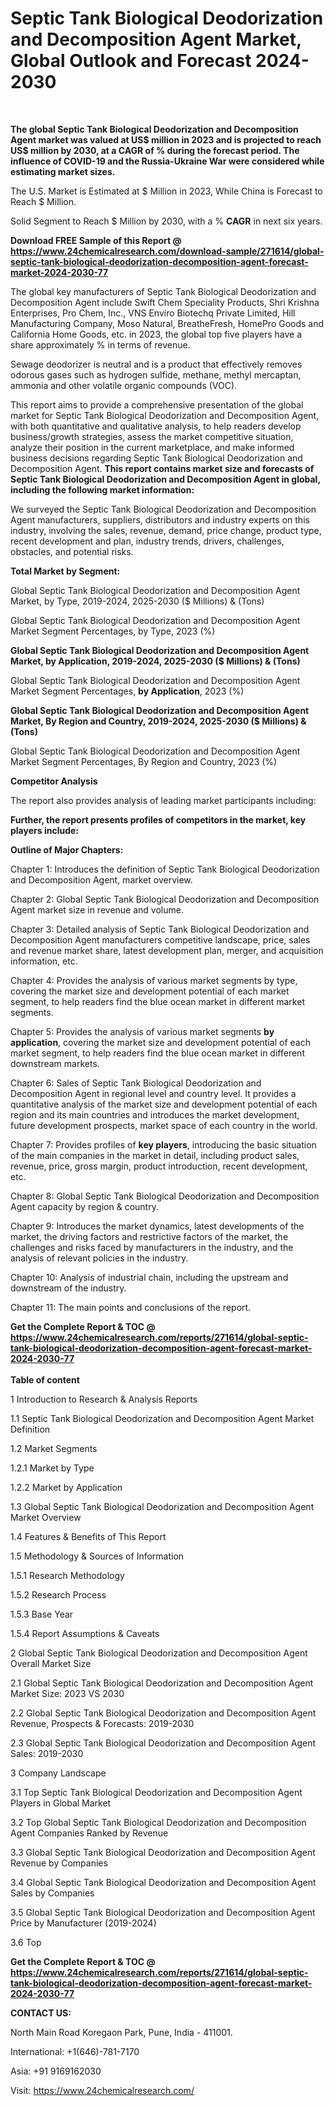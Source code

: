 <h1>Septic Tank Biological Deodorization and Decomposition Agent Market, Global Outlook and Forecast 2024-2030</h1><br/><p><strong>The global Septic Tank Biological Deodorization and Decomposition Agent market was valued at US$ million in 2023 and is projected to reach US$ million by 2030, at a <strong>CAGR</strong> of % during the forecast period. The influence of COVID-19 and the Russia-Ukraine War were considered while estimating market sizes.</strong></p><p>The U.S. Market is Estimated at $ Million in 2023, While China is Forecast to Reach $ Million.</p><p>Solid Segment to Reach $ Million by 2030, with a % <strong>CAGR</strong> in next six years.</p><div><b>Download FREE Sample of this Report @ <a href="https://www.24chemicalresearch.com/download-sample/271614/global-septic-tank-biological-deodorization-decomposition-agent-forecast-market-2024-2030-77">https://www.24chemicalresearch.com/download-sample/271614/global-septic-tank-biological-deodorization-decomposition-agent-forecast-market-2024-2030-77</a></b></div><p>The global key manufacturers of Septic Tank Biological Deodorization and Decomposition Agent include Swift Chem Speciality Products, Shri Krishna Enterprises, Pro Chem, Inc., VNS Enviro Biotechq Private Limited, Hill Manufacturing Company, Moso Natural, BreatheFresh, HomePro Goods and California Home Goods, etc. in 2023, the global top five players have a share approximately % in terms of revenue.</p><p>Sewage deodorizer is neutral and is a product that effectively removes odorous gases such as hydrogen sulfide, methane, methyl mercaptan, ammonia and other volatile organic compounds (VOC).</p><p>This report aims to provide a comprehensive presentation of the global market for Septic Tank Biological Deodorization and Decomposition Agent, with both quantitative and qualitative analysis, to help readers develop business/growth strategies, assess the market competitive situation, analyze their position in the current marketplace, and make informed business decisions regarding Septic Tank Biological Deodorization and Decomposition Agent. <strong>This report contains market size and forecasts of Septic Tank Biological Deodorization and Decomposition Agent in global, including the following market information:</strong></p><p>We surveyed the Septic Tank Biological Deodorization and Decomposition Agent manufacturers, suppliers, distributors and industry experts on this industry, involving the sales, revenue, demand, price change, product type, recent development and plan, industry trends, drivers, challenges, obstacles, and potential risks.</p><p><strong>Total Market by Segment:</strong></p><p>Global Septic Tank Biological Deodorization and Decomposition Agent Market, by Type, 2019-2024, 2025-2030 ($ Millions) & (Tons)</p><p>Global Septic Tank Biological Deodorization and Decomposition Agent Market Segment Percentages, by Type, 2023 (%)</p><p><strong>Global Septic Tank Biological Deodorization and Decomposition Agent Market, <strong>by Application</strong>, 2019-2024, 2025-2030 ($ Millions) & (Tons)</strong></p><p>Global Septic Tank Biological Deodorization and Decomposition Agent Market Segment Percentages, <strong>by Application</strong>, 2023 (%)</p><p><strong>Global Septic Tank Biological Deodorization and Decomposition Agent Market, By Region and Country, 2019-2024, 2025-2030 ($ Millions) & (Tons)</strong></p><p>Global Septic Tank Biological Deodorization and Decomposition Agent Market Segment Percentages, By Region and Country, 2023 (%)</p><p><strong>Competitor Analysis</strong></p><p>The report also provides analysis of leading market participants including:</p><p><strong>Further, the report presents profiles of competitors in the market, <strong>key players</strong> include:</strong></p><p><strong>Outline of Major Chapters:</strong></p><p>Chapter 1: Introduces the definition of Septic Tank Biological Deodorization and Decomposition Agent, market overview.</p><p>Chapter 2: Global Septic Tank Biological Deodorization and Decomposition Agent market size in revenue and volume.</p><p>Chapter 3: Detailed analysis of Septic Tank Biological Deodorization and Decomposition Agent manufacturers competitive landscape, price, sales and revenue market share, latest development plan, merger, and acquisition information, etc.</p><p>Chapter 4: Provides the analysis of various market segments by type, covering the market size and development potential of each market segment, to help readers find the blue ocean market in different market segments.</p><p>Chapter 5: Provides the analysis of various market segments <strong>by application</strong>, covering the market size and development potential of each market segment, to help readers find the blue ocean market in different downstream markets.</p><p>Chapter 6: Sales of Septic Tank Biological Deodorization and Decomposition Agent in regional level and country level. It provides a quantitative analysis of the market size and development potential of each region and its main countries and introduces the market development, future development prospects, market space of each country in the world.</p><p>Chapter 7: Provides profiles of <strong>key players</strong>, introducing the basic situation of the main companies in the market in detail, including product sales, revenue, price, gross margin, product introduction, recent development, etc.</p><p>Chapter 8: Global Septic Tank Biological Deodorization and Decomposition Agent capacity by region & country.</p><p>Chapter 9: Introduces the market dynamics, latest developments of the market, the driving factors and restrictive factors of the market, the challenges and risks faced by manufacturers in the industry, and the analysis of relevant policies in the industry.</p><p>Chapter 10: Analysis of industrial chain, including the upstream and downstream of the industry.</p><p>Chapter 11: The main points and conclusions of the report.</p><div><b>Get the Complete Report & TOC @ <a href="https://www.24chemicalresearch.com/reports/271614/global-septic-tank-biological-deodorization-decomposition-agent-forecast-market-2024-2030-77">https://www.24chemicalresearch.com/reports/271614/global-septic-tank-biological-deodorization-decomposition-agent-forecast-market-2024-2030-77</a></b></div><br><b>Table of content</b><p>1 Introduction to Research & Analysis Reports<br />
 
  1.1 Septic Tank Biological Deodorization and Decomposition Agent Market Definition<br />
 
  1.2 Market Segments<br />
 
  1.2.1 Market by Type<br />
 
  1.2.2 Market by Application<br />
 
  1.3 Global Septic Tank Biological Deodorization and Decomposition Agent Market Overview<br />
 
  1.4 Features & Benefits of This Report<br />
 
  1.5 Methodology & Sources of Information<br />
 
  1.5.1 Research Methodology<br />
 
  1.5.2 Research Process<br />
 
  1.5.3 Base Year<br />
 
  1.5.4 Report Assumptions & Caveats<br />
 
 2 Global Septic Tank Biological Deodorization and Decomposition Agent Overall Market Size<br />
 
  2.1 Global Septic Tank Biological Deodorization and Decomposition Agent Market Size: 2023 VS 2030<br />
 
  2.2 Global Septic Tank Biological Deodorization and Decomposition Agent Revenue, Prospects & Forecasts: 2019-2030<br />
 
  2.3 Global Septic Tank Biological Deodorization and Decomposition Agent Sales: 2019-2030<br />
 
 3 Company Landscape<br />
 
  3.1 Top Septic Tank Biological Deodorization and Decomposition Agent Players in Global Market<br />
 
  3.2 Top Global Septic Tank Biological Deodorization and Decomposition Agent Companies Ranked by Revenue<br />
 
  3.3 Global Septic Tank Biological Deodorization and Decomposition Agent Revenue by Companies<br />
 
  3.4 Global Septic Tank Biological Deodorization and Decomposition Agent Sales by Companies<br />
 
  3.5 Global Septic Tank Biological Deodorization and Decomposition Agent Price by Manufacturer (2019-2024)<br />
 
  3.6 Top <br><div><b>Get the Complete Report & TOC @ <a href="https://www.24chemicalresearch.com/reports/271614/global-septic-tank-biological-deodorization-decomposition-agent-forecast-market-2024-2030-77">https://www.24chemicalresearch.com/reports/271614/global-septic-tank-biological-deodorization-decomposition-agent-forecast-market-2024-2030-77</a></b></div></p>
 
 <b>CONTACT US:</b><br>
 
 North Main Road Koregaon Park, Pune, India - 411001.<br/>
 
 International: +1(646)-781-7170<br/>
 
 Asia: +91 9169162030<br/>
 
 Visit: <a href="https://www.24chemicalresearch.com/">https://www.24chemicalresearch.com/</a>
 
 <br>
